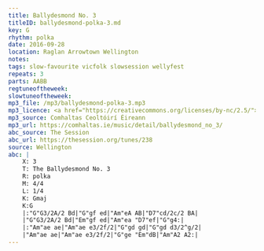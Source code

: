 ```yaml
---
title: Ballydesmond No. 3
titleID: ballydesmond-polka-3.md
key: G
rhythm: polka
date: 2016-09-28
location: Raglan Arrowtown Wellington
notes:
tags: slow-favourite vicfolk slowsession wellyfest
repeats: 3 
parts: AABB 
regtuneoftheweek:
slowtuneoftheweek:
mp3_file: /mp3/ballydesmond-polka-3.mp3
mp3_licence: <a href="https://creativecommons.org/licenses/by-nc/2.5/">CC-BY-NC-2.5</a>
mp3_source: Comhaltas Ceoltóirí Éireann
mp3_url: https://comhaltas.ie/music/detail/ballydesmond_no_3/
abc_source: The Session
abc_url: https://thesession.org/tunes/238
source: Wellington
abc: |
    X: 3
    T: The Ballydesmond No. 3
    R: polka
    M: 4/4
    L: 1/4
    K: Gmaj
    K:G
    |:"G"G3/2A/2 Bd|"G"gf ed|"Am"eA AB|"D7"cd/2c/2 BA|
    |"G"G3/2A/2 Bd|"Em"gf ed|"Am"ea "D7"ef|"G"g4:|
    |:"Am"ae ae|"Am"ae e3/2f/2|"G"gd gd|"G"gd d3/2^g/2|
    |"Am"ae ae|"Am"ae e3/2f/2|"G"ge "Em"dB|"Am"A2 A2:|
---
```

